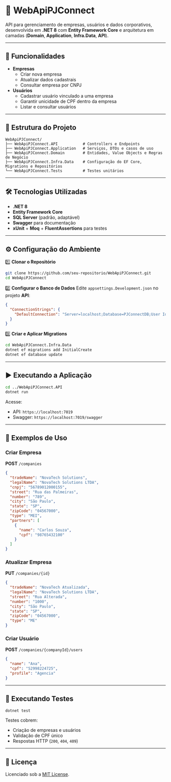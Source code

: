 # 📌 WebApiPJConnect

API para gerenciamento de empresas, usuários e dados corporativos, desenvolvida em **.NET 8** com **Entity Framework Core** e arquitetura em camadas (**Domain**, **Application**, **Infra.Data**, **API**).

---

## 🚀 Funcionalidades

- **Empresas**
  - Criar nova empresa
  - Atualizar dados cadastrais
  - Consultar empresa por CNPJ
- **Usuários**
  - Cadastrar usuário vinculado a uma empresa
  - Garantir unicidade de CPF dentro da empresa
  - Listar e consultar usuários

---

## 📂 Estrutura do Projeto

```
WebApiPJConnect/
├── WebApiPJConnect.API           # Controllers e Endpoints
├── WebApiPJConnect.Application   # Serviços, DTOs e casos de uso
├── WebApiPJConnect.Domain        # Entidades, Value Objects e Regras de Negócio
├── WebApiPJConnect.Infra.Data    # Configuração do EF Core, Migrations e Repositórios
└── WebApiPJConnect.Tests         # Testes unitários
```

---

## 🛠️ Tecnologias Utilizadas

- **.NET 8**
- **Entity Framework Core**
- **SQL Server** (padrão, adaptável)
- **Swagger** para documentação
- **xUnit** + **Moq** + **FluentAssertions** para testes

---

## ⚙️ Configuração do Ambiente

1️⃣ **Clonar o Repositório**

```bash
git clone https://github.com/seu-repositorio/WebApiPJConnect.git
cd WebApiPJConnect
```

2️⃣ **Configurar o Banco de Dados** Edite `appsettings.Development.json` no projeto **API**:

```json
{
  "ConnectionStrings": {
    "DefaultConnection": "Server=localhost;Database=PJConnectDB;User Id=sa;Password=SuaSenha;"
  }
}
```

3️⃣ **Criar e Aplicar Migrations**

```bash
cd WebApiPJConnect.Infra.Data
dotnet ef migrations add InitialCreate
dotnet ef database update
```

---

## ▶️ Executando a Aplicação

```bash
cd ../WebApiPJConnect.API
dotnet run
```

Acesse:

- API: `https://localhost:7019`
- Swagger: `https://localhost:7019/swagger`

---

## 📌 Exemplos de Uso

### Criar Empresa

**POST** `/companies`

```json
{
  "tradeName": "NovaTech Solutions",
  "legalName": "NovaTech Solutions LTDA",
  "cnpj": "56789012000155",
  "street": "Rua das Palmeiras",
  "number": "789",
  "city": "São Paulo",
  "state": "SP",
  "zipCode": "04567000",
  "type": "MEI",
  "partners": [
    {
      "name": "Carlos Souza",
      "cpf": "98765432100"
    }
  ]
}
```

### Atualizar Empresa

**PUT** `/companies/{id}`

```json
{
  "tradeName": "NovaTech Atualizada",
  "legalName": "NovaTech Solutions LTDA",
  "street": "Rua Alterada",
  "number": "1000",
  "city": "São Paulo",
  "state": "SP",
  "zipCode": "04567000",
  "type": "ME"
}
```

### Criar Usuário

**POST** `/companies/{companyId}/users`

```json
{
  "name": "Ana",
  "cpf": "52998224725",
  "profile": "Agencia"
}
```

---

## 🧪 Executando Testes

```bash
dotnet test
```

Testes cobrem:

- Criação de empresas e usuários
- Validação de CPF único
- Respostas HTTP (`200`, `404`, `409`)

---

## 📜 Licença

Licenciado sob a [MIT License](LICENSE).

